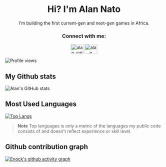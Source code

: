 <h1 align="center">Hi? I'm Alan Nato</h1>
<p align="center">I'm building the first current-gen and next-gen games in Africa.</p>


<h3 align="center">Connect with me:</h3>
<p align="center">
<a href="https://twitter.com/alan_nato" target="blank"><img align="center" src="https://raw.githubusercontent.com/rahuldkjain/github-profile-readme-generator/master/src/images/icons/Social/twitter.svg" alt="alan_nato" height="30" width="40" /></a>
<a href="https://www.linkedin.com/in/alan-nato/" target="blank"><img align="center" src="https://raw.githubusercontent.com/rahuldkjain/github-profile-readme-generator/master/src/images/icons/Social/linked-in-alt.svg" alt="alan nato" height="30" width="40" /></a>

![Profile views](https://gpvc.arturio.dev/iamnotnato)
  
## My Github stats

![Alan's GitHub stats](https://github-readme-stats.vercel.app/api?username=iamnotnato&show_icons=true&theme=synthwave)

## Most Used Languages

[![Top Langs](https://github-readme-stats.vercel.app/api/top-langs/?username=iamnotnato&layout=compact&theme=synthwave)](https://github.com/anuraghazra/github-readme-stats)

> **Note** Top languages is only a metric of the languages my public code consists of and doesn't reflect experience or skill level.

## Github contribution graph

[![Enock's github activity graph](https://activity-graph.herokuapp.com/graph?username=iamnotnato&theme=gotham)](https://github.com/ashutosh00710/github-readme-activity-graph)
